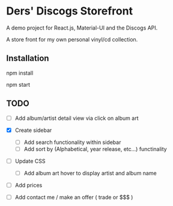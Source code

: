 # Ders' Discogs Storefront
A demo project for React.js, Material-UI and the Discogs API.

A store front for my own personal vinyl/cd collection.

## Installation
npm install

npm start

## TODO
- [ ] Add album/artist detail view via click on album art
- [x] Create sidebar
    - [ ] Add search functionality within sidebar 
    - [ ] Add sort by  (Alphabetical, year release, etc...) functinality
- [ ] Update CSS
    - [ ] Add album art hover to display artist and album name
- [ ] Add prices
- [ ] Add contact me / make an offer ( trade or $$$ ) 

